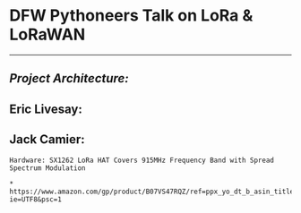 # DFW Pythoneers Talk on LoRa & LoRaWAN
<hr>

## *Project Architecture:*

## Eric Livesay:


## Jack Camier:
    Hardware: SX1262 LoRa HAT Covers 915MHz Frequency Band with Spread Spectrum Modulation

    * https://www.amazon.com/gp/product/B07VS47RQZ/ref=ppx_yo_dt_b_asin_title_o01_s00?ie=UTF8&psc=1


